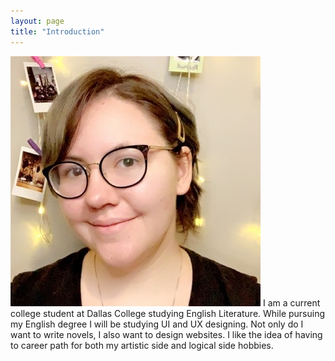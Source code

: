 ```yaml
---
layout: page
title: "Introduction"
---
```


![](assets/linkedinprof.jpg) I am a current college student at Dallas College studying English Literature. 
While pursuing my English degree I will be studying UI and UX designing. Not only do I want to write novels, I also want to design websites. 
I like the idea of having to career path for both my artistic side and logical side hobbies.
